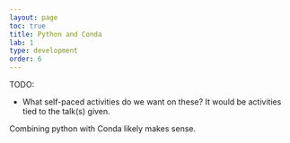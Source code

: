```yaml
---
layout: page
toc: true
title: Python and Conda
lab: 1
type: development
order: 6
---
```


TODO: 
- What self-paced activities do we want on these?  It would be activities tied to the talk(s) given.

Combining python with Conda likely makes sense.
